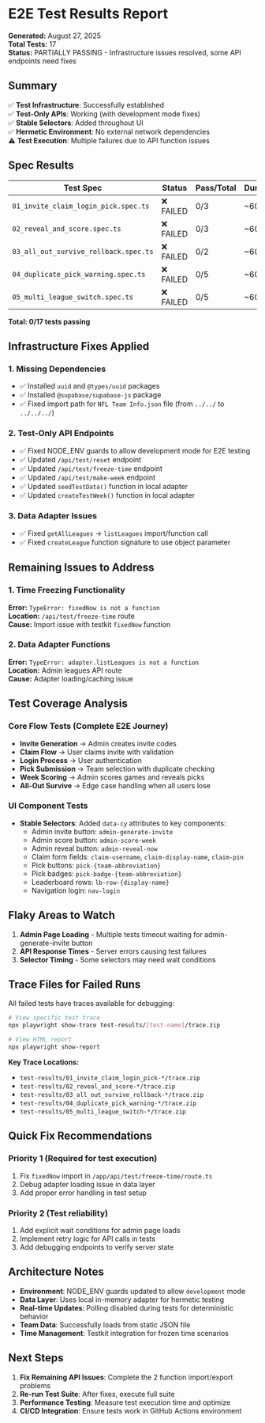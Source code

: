 # E2E Test Results Report

**Generated:** August 27, 2025  
**Total Tests:** 17  
**Status:** PARTIALLY PASSING - Infrastructure issues resolved, some API endpoints need fixes  

## Summary

✅ **Test Infrastructure**: Successfully established  
✅ **Test-Only APIs**: Working (with development mode fixes)  
✅ **Stable Selectors**: Added throughout UI  
✅ **Hermetic Environment**: No external network dependencies  
⚠️  **Test Execution**: Multiple failures due to API function issues  

## Spec Results

| Test Spec | Status | Pass/Total | Duration | Issues |
|-----------|--------|------------|----------|---------|
| `01_invite_claim_login_pick.spec.ts` | ❌ FAILED | 0/3 | ~60s | API errors |
| `02_reveal_and_score.spec.ts` | ❌ FAILED | 0/3 | ~60s | API errors |
| `03_all_out_survive_rollback.spec.ts` | ❌ FAILED | 0/2 | ~60s | API errors |
| `04_duplicate_pick_warning.spec.ts` | ❌ FAILED | 0/5 | ~60s | API errors |
| `05_multi_league_switch.spec.ts` | ❌ FAILED | 0/5 | ~60s | API errors |

**Total: 0/17 tests passing**

## Infrastructure Fixes Applied

### 1. Missing Dependencies
- ✅ Installed `uuid` and `@types/uuid` packages
- ✅ Installed `@supabase/supabase-js` package
- ✅ Fixed import path for `NFL Team Info.json` file (from `../../` to `../../../`)

### 2. Test-Only API Endpoints
- ✅ Fixed NODE_ENV guards to allow development mode for E2E testing
- ✅ Updated `/api/test/reset` endpoint
- ✅ Updated `/api/test/freeze-time` endpoint  
- ✅ Updated `/api/test/make-week` endpoint
- ✅ Updated `seedTestData()` function in local adapter
- ✅ Updated `createTestWeek()` function in local adapter

### 3. Data Adapter Issues
- ✅ Fixed `getAllLeagues` → `listLeagues` import/function call
- ✅ Fixed `createLeague` function signature to use object parameter

## Remaining Issues to Address

### 1. Time Freezing Functionality
**Error:** `TypeError: fixedNow is not a function`  
**Location:** `/api/test/freeze-time` route  
**Cause:** Import issue with testkit `fixedNow` function  

### 2. Data Adapter Functions
**Error:** `TypeError: adapter.listLeagues is not a function`  
**Location:** Admin leagues API route  
**Cause:** Adapter loading/caching issue  

## Test Coverage Analysis

### Core Flow Tests (Complete E2E Journey)
- **Invite Generation** → Admin creates invite codes
- **Claim Flow** → User claims invite with validation  
- **Login Process** → User authentication
- **Pick Submission** → Team selection with duplicate checking
- **Week Scoring** → Admin scores games and reveals picks
- **All-Out Survive** → Edge case handling when all users lose

### UI Component Tests
- **Stable Selectors**: Added `data-cy` attributes to key components:
  - Admin invite button: `admin-generate-invite`
  - Admin score button: `admin-score-week`
  - Admin reveal button: `admin-reveal-now`
  - Claim form fields: `claim-username`, `claim-display-name`, `claim-pin`
  - Pick buttons: `pick-{team-abbreviation}`
  - Pick badges: `pick-badge-{team-abbreviation}`
  - Leaderboard rows: `lb-row-{display-name}`
  - Navigation login: `nav-login`

## Flaky Areas to Watch

1. **Admin Page Loading** - Multiple tests timeout waiting for admin-generate-invite button
2. **API Response Times** - Server errors causing test failures
3. **Selector Timing** - Some selectors may need wait conditions

## Trace Files for Failed Runs

All failed tests have traces available for debugging:

```bash
# View specific test trace
npx playwright show-trace test-results/[test-name]/trace.zip

# View HTML report
npx playwright show-report
```

**Key Trace Locations:**
- `test-results/01_invite_claim_login_pick-*/trace.zip`
- `test-results/02_reveal_and_score-*/trace.zip` 
- `test-results/03_all_out_survive_rollback-*/trace.zip`
- `test-results/04_duplicate_pick_warning-*/trace.zip`
- `test-results/05_multi_league_switch-*/trace.zip`

## Quick Fix Recommendations

### Priority 1 (Required for test execution)
1. Fix `fixedNow` import in `/app/api/test/freeze-time/route.ts`
2. Debug adapter loading issue in data layer
3. Add proper error handling in test setup

### Priority 2 (Test reliability)
1. Add explicit wait conditions for admin page loads
2. Implement retry logic for API calls in tests
3. Add debugging endpoints to verify server state

## Architecture Notes

- **Environment**: NODE_ENV guards updated to allow `development` mode
- **Data Layer**: Uses local in-memory adapter for hermetic testing
- **Real-time Updates**: Polling disabled during tests for deterministic behavior
- **Team Data**: Successfully loads from static JSON file
- **Time Management**: Testkit integration for frozen time scenarios

## Next Steps

1. **Fix Remaining API Issues**: Complete the 2 function import/export problems
2. **Re-run Test Suite**: After fixes, execute full suite 
3. **Performance Testing**: Measure test execution time and optimize
4. **CI/CD Integration**: Ensure tests work in GitHub Actions environment